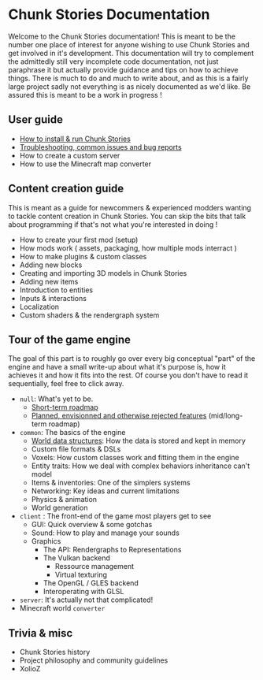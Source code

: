 # Chunk Stories Documentation

Welcome to the Chunk Stories documentation! This is meant to be the number one place of interest for anyone wishing to use Chunk Stories and get involved in it's development. This documentation will try to complement the admittedly still very incomplete code documentation, not just paraphrase it but actually provide guidance and tips on how to achieve things. There is much to do and much to write about, and as this is a fairly large project sadly not everything is as nicely documented as we'd like. Be assured this is meant to be a work in progress !

## User guide

* [How to install & run Chunk Stories](install.md)
* [Troubleshooting, common issues and bug reports](problems.md)
* How to create a custom server
* How to use the Minecraft map converter

## Content creation guide

This is meant as a guide for newcommers & experienced modders wanting to tackle content creation in Chunk Stories. You can skip the bits that talk about programming if that's not what you're interested in doing !

* How to create your first mod (setup)
* How mods work ( assets, packaging, how multiple mods interract )
* How to make plugins & custom classes
* Adding new blocks
* Creating and importing 3D models in Chunk Stories
* Adding new items
* Introduction to entities
* Inputs & interactions
* Localization
* Custom shaders & the rendergraph system

## Tour of the game engine

The goal of this part is to roughly go over every big conceptual "part" of the engine and have a small write-up about what it's purpose is, how it achieves it and how it fits into the rest. Of course you don't have to read it sequentially, feel free to click away.

* `null`: What's yet to be.
   * [Short-term roadmap](engine_tour/roadmap.md)
   * [Planned, envisionned and otherwise rejected features](engine_tour/planned_features.md) (mid/long-term roadmap)
* `common`: The basics of the engine
   * [World data structures](engine_tour/world_data.md): How the data is stored and kept in memory
   * Custom file formats & DSLs
   * Voxels: How custom classes work and fitting them in the engine
   * Entity traits: How we deal with complex behaviors inheritance can't model
   * Items & inventories: One of the simplers systems
   * Networking: Key ideas and current limitations
   * Physics & animation
   * World generation
* `client` : The front-end of the game most players get to see
   * GUI: Quick overview & some gotchas
   * Sound: How to play and manage your sounds
   * Graphics
       * The API: Rendergraphs to Representations
       * The Vulkan backend
           * Ressource management
           * Virtual texturing
       * The OpenGL / GLES backend
       * Interoperating with GLSL
* `server`: It's actually not that complicated! 
* Minecraft world `converter`

## Trivia & misc

* Chunk Stories history
* Project philosophy and community guidelines
* XolioZ

